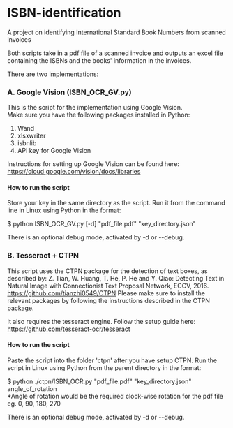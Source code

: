 # ISBN-identification
A project on identifying International Standard Book Numbers from scanned invoices

Both scripts take in a pdf file of a scanned invoice and outputs an excel file containing the ISBNs and the books' information in the invoices.

There are two implementations:
### A. Google Vision (ISBN_OCR_GV.py) 
This is the script for the implementation using Google Vision. \
Make sure you have the following packages installed in Python:
1. Wand 
2. xlsxwriter 
3. isbnlib 
4. API key for Google Vision

Instructions for setting up Google Vision can be found here: 
https://cloud.google.com/vision/docs/libraries
#### How to run the script
Store your key in the same directory as the script.
Run it from the command line in Linux using Python in the format: 

$ python ISBN_OCR_GV.py [-d] "pdf_file.pdf" "key_directory.json" 

There is an optional debug mode, activated by -d or --debug.

### B. Tesseract + CTPN 
This script uses the CTPN package for the detection of text boxes, as described by: 
Z. Tian, W. Huang, T. He, P. He and Y. Qiao: Detecting Text in Natural Image with
Connectionist Text Proposal Network, ECCV, 2016. 
https://github.com/tianzhi0549/CTPN
Please make sure to install the relevant packages by following the instructions described in the CTPN package.

It also requires the tesseract engine. Follow the setup guide here:
https://github.com/tesseract-ocr/tesseract

#### How to run the script
Paste the script into the folder 'ctpn' after you have setup CTPN.
Run the script in Linux using Python from the parent directory in the format:

$ python ./ctpn/ISBN_OCR.py "pdf_file.pdf" "key_directory.json" angle_of_rotation \
*Angle of rotation would be the required clock-wise rotation for the pdf file eg. 0, 90, 180, 270

There is an optional debug mode, activated by -d or --debug.



